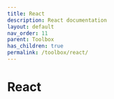 ```yaml
---
title: React
description: React documentation
layout: default
nav_order: 11
parent: Toolbox
has_children: true
permalink: /toolbox/react/
---
```


# React
